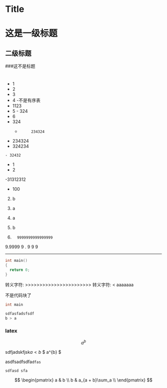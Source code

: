 # Title

# 这是一级标题

## 二级标题

###这不是标题

#

## #

- 1
 - 2
  - 3
 - 4
 -不是有序表
 - 1123
  - 5
        - 324
   - 6
   - 324
      -          234324
  - 234324
   - 324234

    - 32432


- 1
 - 2

 -31312312

- 100

 2. b

9. a
 2. a
  333. b
   999.       9999999999999999
   9.9999
   9   . 9
   9    9

---

``` cpp
int main()
{
  return 0;
}
```

转义字符: >>>>>>>>>>>>>>>>>>>>>>>
转义字符: < aaaaaaa

不是代码块了

```java
int main
```

```              php
sdfasfadsfsdf
b > a
```

###                   latex

$$ a^b $$

sdfjadskfjsk$a < b$ $ a^{b} $

asdfsadfsdfa`dfas`

`sdfasd
sfa`

$$
\begin{pmatrix}
a & b \\
b & a_{a + b}\sum_a \\
\end{pmatrix}
$$
